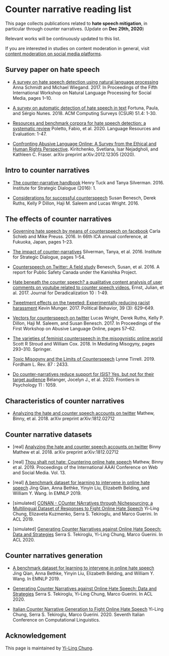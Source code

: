 # Counter narrative reading list

This page collects publications related to **hate speech mitigation**, in particular through counter narratives. (Update on **Dec 29th, 2020**) <br>

Relevant works will be continuously updated to this list. 

If you are interested in studies on content moderation in general, visit [content moderation on social media platforms](https://socialmediacollective.org/reading-lists/content-moderation-reading-list/).

## Survey paper on hate speech

- [A survey on hate speech detection using natural language processing](https://www.aclweb.org/anthology/W17-1101.pdf) Anna Schmidt and Michael Wiegand. 2017. In Proceedings of the Fifth International Workshop on Natural Language Processing for Social Media, pages 1–10.

- [A survey on automatic detection of hate speech in text](https://repositorio.inesctec.pt/bitstream/123456789/9541/1/P-00P-M24.pdf) Fortuna, Paula, and Sérgio Nunes. 2018. ACM Computing Surveys (CSUR) 51.4: 1-30.

- [Resources and benchmark corpora for hate speech detection: a systematic review](https://iris.unito.it/retrieve/handle/2318/1757913/666263/Poletto2020_Article_ResourcesAndBenchmarkCorporaFo.pdf) Poletto, Fabio, et al. 2020. Language Resources and Evaluation: 1-47.

- [Confronting Abusive Language Online: A Survey from the Ethical and Human Rights Perspective](https://arxiv.org/pdf/2012.12305.pdf). Kiritchenko, Svetlana, Isar Nejadgholi, and Kathleen C. Fraser. arXiv preprint arXiv:2012.12305 (2020).

## Intro to counter narratives

- [The counter-narrative handbook](http://www.isdglobal.org/wp-content/uploads/2016/06/Counter-narrative-Handbook_1.pdf) Henry Tuck and Tanya Silverman. 2016. Institute for Strategic Dialogue (2016): 1.

- [Considerations for successful counterspeech](https://dangerousspeech.org/wp-content/uploads/2016/10/Considerations-for-Successful-Counterspeech.pdf) Susan Benesch, Derek Ruths, Kelly P Dillon, Haji M. Saleem and Lucas Wright. 2016.


## The effects of counter narratives

- [Governing hate speech by means of counterspeech on facebook](https://www.researchgate.net/profile/Carla_Schieb/publication/303497937_Governing_hate_speech_by_means_of_counterspeech_on_Facebook/links/5761575408aeeada5bc4f783/Governing-hate-speech-by-means-of-counterspeech-on-Facebook.pdf) Carla Schieb and Mike
Preuss. 2016. In 66th ICA annual conference, at Fukuoka, Japan, pages 1–23. 

- [The impact of counter-narratives](http://www.isdglobal.org/de/wp-content/uploads/sites/6/2016/08/Impact-of-Counter-Narratives_ONLINE_1.pdf) Silverman, Tanya, et al. 2016. Institute for Strategic Dialogue, pages 1–54.

- [Counterspeech on Twitter: A field study](https://dangerousspeech.org/counterspeech-on-twitter-a-field-study/) Benesch, Susan, et al. 2016. A report for Public Safety Canada under the Kanishka Project.

- [Hate beneath the counter speech? a qualitative content analysis of user comments on youtube related to counter speech videos.](https://epub.ub.uni-muenchen.de/68792/1/Rieger_Hate_beneath%20_the_counter_speech.pdf) Ernst, Julian, et al. 2017. Journal for Deradicalization 10 : 1-49.

- [Tweetment effects on the tweeted: Experimentally reducing racist harassment](https://mirror.explodie.org/munger2016.pdf) Kevin Munger. 2017. Political Behavior, 39 (3): 629–649.

- [Vectors for counterspeech on twitter](https://www.aclweb.org/anthology/W17-3009.pdf) Lucas Wright, Derek Ruths, Kelly P. Dillon, Haji M. Saleem, and Susan Benesch. 2017. In Proceedings of the First Workshop on Abusive Language Online, pages 57–62.

- [The varieties of feminist counterspeech in the misogynistic online world](https://www.researchgate.net/profile/Paromita_Pain/publication/323146855_NastyWomen_Reclaiming_the_Twitterverse_from_Misogyny/links/5abbc1b20f7e9bfc045592c9/NastyWomen-Reclaiming-the-Twitterverse-from-Misogyny.pdf#page=305) Scott R Stroud and William Cox. 2018. In Mediating Misogyny, pages 293–310. Springer.

- [Toxic Misogyny and the Limits of Counterspeech](https://ir.lawnet.fordham.edu/cgi/viewcontent.cgi?article=5607&context=flr) Lynne Tirrell. 2019. Fordham L. Rev. 87 : 2433. 

- [Do counter-narratives reduce support for ISIS? Yes, but not for their target audience](https://www.frontiersin.org/articles/10.3389/fpsyg.2020.01059/full) Bélanger, Jocelyn J., et al. 2020. Frontiers in Psychology 11 : 1059.

## Characteristics of counter narratives

- [Analyzing the hate and counter speech accounts on twitter](https://arxiv.org/pdf/1812.02712.pdf) Mathew, Binny, et al. 2018. arXiv preprint arXiv:1812.02712 

## Counter narrative datasets

- [real] [Analyzing the hate and counter speech accounts on twitter](https://arxiv.org/pdf/1812.02712.pdf) Binny Mathew et al. 2018. arXiv preprint arXiv:1812.02712
 
- [real] [Thou shalt not hate: Countering online hate speech](https://ojs.aaai.org/index.php/ICWSM/article/view/3237/3105) Mathew, Binny et al. 2019. Proceedings of the International AAAI Conference on Web and Social Media. Vol. 13.

- [real] [A benchmark dataset for learning to intervene in online hate speech](https://www.aclweb.org/anthology/D19-1482.pdf) Jing Qian, Anna Bethke, Yinyin Liu, Elizabeth Belding, and William Y. Wang. In EMNLP 2019.

- [simulated] [CONAN - COunter NArratives through Nichesourcing: a Multilingual Dataset of Responses to Fight Online Hate Speech](https://www.aclweb.org/anthology/P19-1271.pdf) Yi-Ling Chung, Elizaveta Kuzmenko, Serra S. Tekiroglu, and Marco Guerini. In ACL 2019.  

- [simulated] [Generating Counter Narratives against Online Hate Speech: Data and Strategies](https://www.aclweb.org/anthology/2020.acl-main.110.pdf) Serra S. Tekiroglu, Yi-Ling Chung, Marco Guerini. In ACL 2020. 

## Counter narratives generation

- [A benchmark dataset for learning to intervene in online hate speech](https://www.aclweb.org/anthology/D19-1482.pdf) Jing Qian, Anna Bethke, Yinyin Liu, Elizabeth Belding, and William Y. Wang. In EMNLP 2019.

- [Generating Counter Narratives against Online Hate Speech: Data and Strategies](https://www.aclweb.org/anthology/2020.acl-main.110.pdf) Serra S. Tekiroglu, Yi-Ling Chung, Marco Guerini. In ACL 2020. 

- [Italian Counter Narrative Generation to Fight Online Hate Speech](http://ceur-ws.org/Vol-2769/paper_35.pdf) Yi-Ling Chung, Serra S. Tekiroglu, Marco Guerini. 2020. Seventh Italian Conference on Computational Linguistics. 

## Acknowledgement

This page is maintained by [Yi-Ling Chung](https://yilingchung.github.io).
